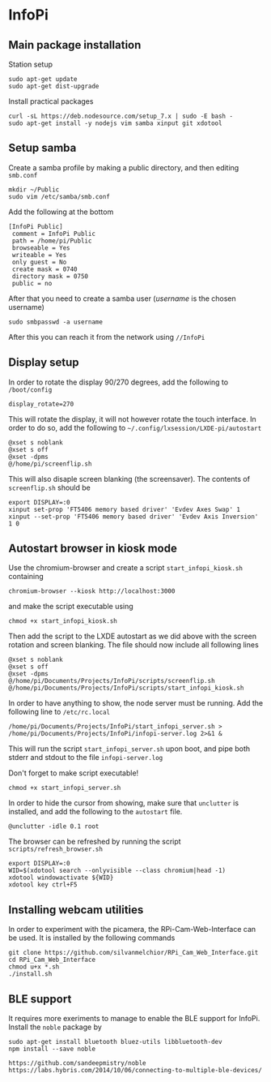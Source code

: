 # InfoPi

## Main package installation
Station setup
```
sudo apt-get update
sudo apt-get dist-upgrade
```

Install practical packages
```
curl -sL https://deb.nodesource.com/setup_7.x | sudo -E bash -
sudo apt-get install -y nodejs vim samba xinput git xdotool
```

## Setup samba
Create a samba profile by making a public directory, and then editing ```smb.conf```
```
mkdir ~/Public
sudo vim /etc/samba/smb.conf
```
Add the following at the bottom
```
[InfoPi Public]
 comment = InfoPi Public
 path = /home/pi/Public
 browseable = Yes
 writeable = Yes
 only guest = No
 create mask = 0740
 directory mask = 0750
 public = no
```
After that you need to create a samba user (*username* is the chosen username)
```
sudo smbpasswd -a username
```
After this you can reach it from the network using ```//InfoPi```

## Display setup
In order to rotate the display 90/270 degrees, add the following to ```/boot/config```
```
display_rotate=270
```
This will rotate the display, it will not however rotate the touch interface. In order to do so, add the following to ```~/.config/lxsession/LXDE-pi/autostart```
```
@xset s noblank
@xset s off
@xset -dpms
@/home/pi/screenflip.sh
```
This will also disaple screen blanking (the screensaver). The contents of ```screenflip.sh``` should be
```
export DISPLAY=:0
xinput set-prop 'FT5406 memory based driver' 'Evdev Axes Swap' 1
xinput --set-prop 'FT5406 memory based driver' 'Evdev Axis Inversion' 1 0
```

## Autostart browser in kiosk mode
Use the chromium-browser and create a script ```start_infopi_kiosk.sh``` containing 
```
chromium-browser --kiosk http://localhost:3000
```
and make the script executable using 
```
chmod +x start_infopi_kiosk.sh
```
Then add the script to the LXDE autostart as we did above with the screen rotation and screen blanking. The file should now include all following lines
```
@xset s noblank
@xset s off
@xset -dpms
@/home/pi/Documents/Projects/InfoPi/scripts/screenflip.sh
@/home/pi/Documents/Projects/InfoPi/scripts/start_infopi_kiosk.sh
```

In order to have anything to show, the node server must be running. Add the following line to ```/etc/rc.local```
```
/home/pi/Documents/Projects/InfoPi/start_infopi_server.sh > /home/pi/Documents/Projects/InfoPi/infopi-server.log 2>&1 &
```
This will run the script ```start_infopi_server.sh``` upon boot, and pipe both stderr and stdout to the file ```infopi-server.log```  

Don't forget to make script executable!
```
chmod +x start_infopi_server.sh
```

In order to hide the cursor from showing, make sure that ```unclutter``` is installed, and add the following to the ```autostart``` file.
```
@unclutter -idle 0.1 root
```

The browser can be refreshed by running the script ```scripts/refresh_browser.sh```
```
export DISPLAY=:0
WID=$(xdotool search --onlyvisible --class chromium|head -1)
xdotool windowactivate ${WID}
xdotool key ctrl+F5
```

## Installing webcam utilities
In order to experiment with the picamera, the RPi-Cam-Web-Interface can be used. It is installed by the following commands
```
git clone https://github.com/silvanmelchior/RPi_Cam_Web_Interface.git
cd RPi_Cam_Web_Interface
chmod u+x *.sh
./install.sh
```

## BLE support
It requires more exeriments to manage to enable the BLE support for InfoPi. Install the ```noble``` package by
```
sudo apt-get install bluetooth bluez-utils libbluetooth-dev
npm install --save noble
```

```
https://github.com/sandeepmistry/noble
https://labs.hybris.com/2014/10/06/connecting-to-multiple-ble-devices/
```
